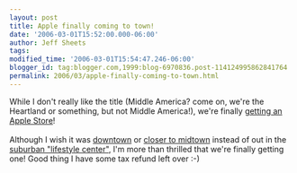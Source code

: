 ```yaml
---
layout: post
title: Apple finally coming to town!
date: '2006-03-01T15:52:00.000-06:00'
author: Jeff Sheets
tags:
modified_time: '2006-03-01T15:54:47.246-06:00'
blogger_id: tag:blogger.com,1999:blog-6970836.post-114124995862841764
permalink: 2006/03/apple-finally-coming-to-town.html
---
```


While I don't really like the title (Middle America? come on, we're the
      Heartland or something, but not Middle America!), we're finally <a
      href="http://www.ifoapplestore.com/2006/03/01/apple-store-comes-to-middle-america/">getting
      an Apple Store</a>!<br /><br />Although I wish it was <a
      href="http://www.oldmarket.com/">downtown</a> or <a
      href="http://www.westroadsmall.com/html/index4.asp">closer to midtown</a> instead of
      out in the <a href="http://www.villagepointeshopping.com/">suburban "lifestyle
      center"</a>, I'm more than thrilled that we're finally getting one! Good thing I have
      some tax refund left over :-)